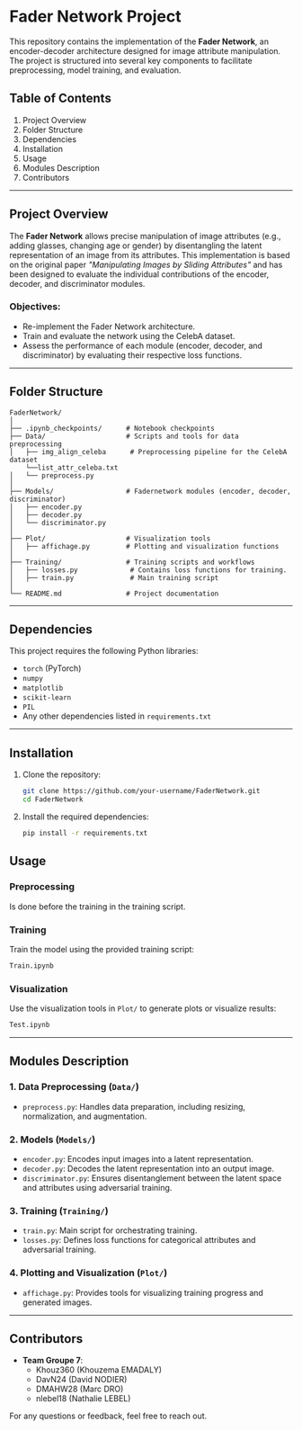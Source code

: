 # Fader Network Project

This repository contains the implementation of the **Fader Network**, an encoder-decoder architecture designed for image attribute manipulation. The project is structured into several key components to facilitate preprocessing, model training, and evaluation.

## Table of Contents
1. Project Overview
2. Folder Structure
3. Dependencies
4. Installation
5. Usage
6. Modules Description
7. Contributors

---

## Project Overview

The **Fader Network** allows precise manipulation of image attributes (e.g., adding glasses, changing age or gender) by disentangling the latent representation of an image from its attributes. This implementation is based on the original paper _"Manipulating Images by Sliding Attributes"_ and has been designed to evaluate the individual contributions of the encoder, decoder, and discriminator modules.

### Objectives:
- Re-implement the Fader Network architecture.
- Train and evaluate the network using the CelebA dataset.
- Assess the performance of each module (encoder, decoder, and discriminator) by evaluating their respective loss functions.

---

## Folder Structure

```
FaderNetwork/
│
├── .ipynb_checkpoints/      # Notebook checkpoints
├── Data/                    # Scripts and tools for data preprocessing
│   ├── img_align_celeba      # Preprocessing pipeline for the CelebA dataset
    └──list_attr_celeba.txt 
│   └── preprocess.py 
│
├── Models/                  # Fadernetwork modules (encoder, decoder, discriminator)
│   ├── encoder.py
│   ├── decoder.py
│   └── discriminator.py
│
├── Plot/                    # Visualization tools
│   ├── affichage.py         # Plotting and visualization functions
│  
├── Training/                # Training scripts and workflows
│   ├── losses.py             # Contains loss functions for training.
│   ├── train.py              # Main training script
│
└── README.md                # Project documentation
```

---

## Dependencies

This project requires the following Python libraries:
- `torch` (PyTorch)
- `numpy`
- `matplotlib`
- `scikit-learn`
- `PIL`
- Any other dependencies listed in `requirements.txt`

---

## Installation

1. Clone the repository:
   ```bash
   git clone https://github.com/your-username/FaderNetwork.git
   cd FaderNetwork
   ```

2. Install the required dependencies:
   ```bash
   pip install -r requirements.txt
   ```


## Usage

### Preprocessing
Is done before the training in the training script.


### Training
Train the model using the provided training script:
```bash
Train.ipynb
```

### Visualization
Use the visualization tools in `Plot/` to generate plots or visualize results:
```bash
Test.ipynb
```

---

## Modules Description

### 1. Data Preprocessing (`Data/`)
- `preprocess.py`: Handles data preparation, including resizing, normalization, and augmentation.

### 2. Models (`Models/`)
- `encoder.py`: Encodes input images into a latent representation.
- `decoder.py`: Decodes the latent representation into an output image.
- `discriminator.py`: Ensures disentanglement between the latent space and attributes using adversarial training.

### 3. Training (`Training/`)
- `train.py`: Main script for orchestrating training.
- `losses.py`: Defines loss functions for categorical attributes and adversarial training.
  
### 4. Plotting and Visualization (`Plot/`)
- `affichage.py`: Provides tools for visualizing training progress and generated images.

---

## Contributors
- **Team Groupe 7**:
  - Khouz360 (Khouzema EMADALY)
  - DavN24 (David NODIER) 
  - DMAHW28 (Marc DRO)
  - nlebel18 (Nathalie LEBEL)

For any questions or feedback, feel free to reach out.
